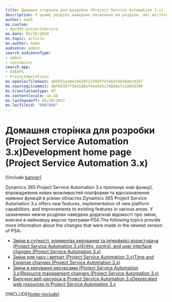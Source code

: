 ```yaml
---
title: Домашня сторінка для розробки (Project Service Automation 3.x)
description: У цьому розділі наведено посилання на розділи, які містять відомості для Dynamics 365 Project Service Automation (PSA) версії 3.x.
author: makk
ms.custom:
- dyn365-projectservice
ms.date: 03/26/2019
ms.topic: article
ms.author: makk
audience: admin
search.audienceType:
- admin
- customizer
search.app:
- D365PS
- ProjectOperations
ms.openlocfilehash: a9db51ea8e29420f2258dff4febd7d638a6c0267
ms.sourcegitcommit: 40f68387f594180af64a5e5c748b6efa188bd300
ms.translationtype: HT
ms.contentlocale: uk-UA
ms.lasthandoff: 05/10/2021
ms.locfileid: "6007886"
---
```

# <a name="development-home-page-project-service-automation-3x"></a><span data-ttu-id="39109-103">Домашня сторінка для розробки (Project Service Automation 3.x)</span><span class="sxs-lookup"><span data-stu-id="39109-103">Development home page (Project Service Automation 3.x)</span></span>

[!include [banner](../../includes/psa-now-project-operations.md)]

<span data-ttu-id="39109-104">Dynamics 365 Project Service Automation 3.x пропонує нові функції, впровадження нових можливостей платформи та вдосконалення наявних функцій в різних областях.</span><span class="sxs-lookup"><span data-stu-id="39109-104">Dynamics 365 Project Service Automation 3.x offers new features, implementation of new platform capabilities, and improvements to existing features in various areas.</span></span> <span data-ttu-id="39109-105">У зазначених нижче розділах наведено додаткові відомості про зміни, внесені в найновішу версію програми PSA.</span><span class="sxs-lookup"><span data-stu-id="39109-105">The following topics provide more information about the changes that were made in the newest version of PSA:</span></span>

- [<span data-ttu-id="39109-106">Зміни в сутності, елементах керування та інтерфейсі користувача (Project Service Automation 3.x)</span><span class="sxs-lookup"><span data-stu-id="39109-106">Entity, control, and user interface changes (Project Service Automation 3.x)</span></span>](../developer-guides/entity-changes-v3.x.md)
- [<span data-ttu-id="39109-107">Зміни для часу і витрат (Project Service Automation 3.x)</span><span class="sxs-lookup"><span data-stu-id="39109-107">Time and Expense changes (Project Service Automation 3.x)</span></span>](../developer-guides/time-expense-changes-v3.x.md)
- [<span data-ttu-id="39109-108">Зміни в керуванні ресурсами (Project Service Automation 3.x)</span><span class="sxs-lookup"><span data-stu-id="39109-108">Resource management changes (Project Service Automation 3.x)</span></span>](../developer-guides/resource-management-changes-v3.x.md)
- [<span data-ttu-id="39109-109">Вилучені веб-ресурси в Project Service Automation 3.x</span><span class="sxs-lookup"><span data-stu-id="39109-109">Deprecated web resources in Project Service Automation 3.x</span></span>](../developer-guides/web-resources-deprecated-v3.x.md)


[!INCLUDE[footer-include](../../includes/footer-banner.md)]